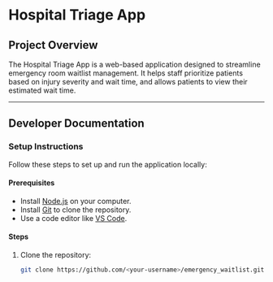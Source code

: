 # **Hospital Triage App**

## **Project Overview**
The Hospital Triage App is a web-based application designed to streamline emergency room waitlist management. It helps staff prioritize patients based on injury severity and wait time, and allows patients to view their estimated wait time.

---

## **Developer Documentation**

### **Setup Instructions**
Follow these steps to set up and run the application locally:

#### **Prerequisites**
- Install [Node.js](https://nodejs.org/) on your computer.
- Install [Git](https://git-scm.com/) to clone the repository.
- Use a code editor like [VS Code](https://code.visualstudio.com/).


#### **Steps**
1. Clone the repository:
   ```bash
   git clone https://github.com/<your-username>/emergency_waitlist.git

